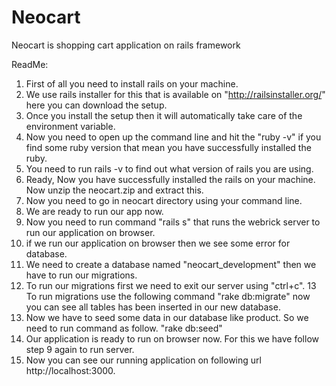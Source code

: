 # Neocart
Neocart is shopping cart application on rails framework


ReadMe:
1. First of all you need to install rails on your machine.
2. We use rails installer for this that is available on "http://railsinstaller.org/" here you can download the setup.
3. Once you install the setup then it will automatically take care of the environment variable.
4. Now you need to open up the command line and hit the "ruby -v" if you find some ruby version that mean you have successfully installed the ruby.
5. You need to run rails -v to find out what version of rails you are using.
6. Ready, Now you have successfully installed the rails on your machine. Now unzip the neocart.zip and extract this. 
7. Now you need to go in neocart directory using your command line.
8. We are ready to run our app now.
9. Now you need to run command "rails s" that runs the webrick server to run our application on browser.
10. if we run our application on browser then we see some error for database.
11. We need to create a database named "neocart_development" then we have to run our migrations.
12. To run our migrations first we need to exit our server using "ctrl+c".
13 To run migrations use the following command "rake db:migrate" now you can see all tables has been inserted in our new database.
14. Now we have to seed some data in our database like product. So we need to run command as follow. "rake db:seed"
15. Our application is ready to run on browser now. For this we have follow step 9 again to run server.
16. Now you can see our running application on following url http://localhost:3000.
